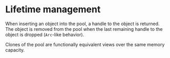 # Lifetime management

When inserting an object into the pool, a handle to the object is returned.
The object is removed from the pool when the last remaining handle to the object
is dropped (`Arc`-like behavior).

Clones of the pool are functionally equivalent views over the same memory capacity.
